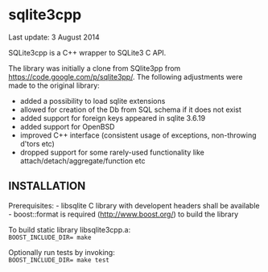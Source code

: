 sqlite3cpp
==========

Last update: 3 August 2014

SQLite3cpp is a C++ wrapper to SQLite3 C API.

The library was initially a clone from SQlite3pp from https://code.google.com/p/sqlite3pp/. The following adjustments were made to the original library:
- added a possibility to load sqlite extensions
- allowed for creation of the Db from SQL schema if it does not exist
- added support for foreign keys appeared in sqlite 3.6.19
- added support for OpenBSD
- improved C++ interface (consistent usage of exceptions, non-throwing d'tors etc)
- dropped support for some rarely-used functionality like attach/detach/aggregate/function etc


INSTALLATION
--------------
Prerequisites:
    - libsqlite C library with developent headers shall be available 
    - boost::format is required (http://www.boost.org/) to build the library
    
To build static library libsqlite3cpp.a:<br>
    <code>BOOST_INCLUDE_DIR=<boost-include-directory> make</code>
    
Optionally run tests by invoking:<br>
    <code>BOOST_INCLUDE_DIR=<boost-include-directory> make test</code>
    

    
    
